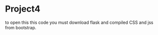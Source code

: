 # Project4
to open this this code you must download flask and compiled CSS and jss from bootstrap.


